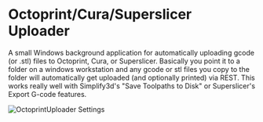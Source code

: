 # Octoprint/Cura/Superslicer Uploader
A small Windows background application for automatically uploading gcode (or .stl) files to Octoprint, Cura, or Superslicer. Basically you point it to a folder on a windows workstation and any gcode or stl files you copy to the folder will automatically get uploaded (and optionally printed) via REST. This works really well with Simplify3d's "Save Toolpaths to Disk" or Superslicer's Export G-code features.

![OctoprintUploader Settings](/Design/Images/settings.png?raw=true "Optional Title")
